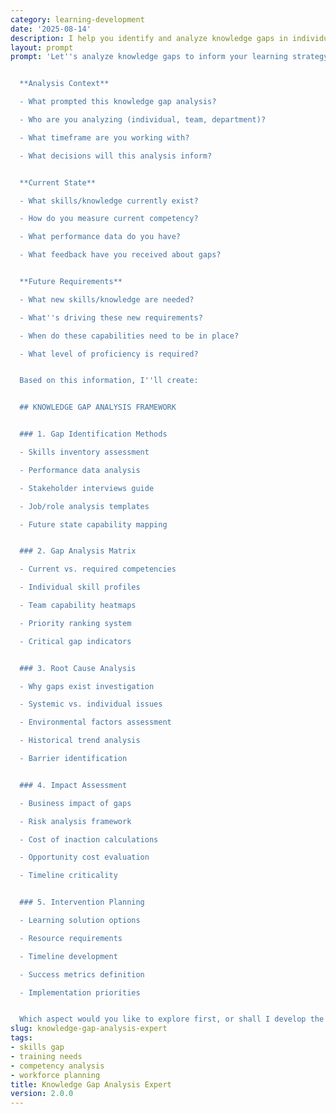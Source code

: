 ```yaml
---
category: learning-development
date: '2025-08-14'
description: I help you identify and analyze knowledge gaps in individuals, teams, or organizations. Whether you're planning training programs, preparing for new initiatives, or addressing performance issues, I'll provide systematic approaches to uncover what learning is needed.
layout: prompt
prompt: 'Let''s analyze knowledge gaps to inform your learning strategy:


  **Analysis Context**

  - What prompted this knowledge gap analysis?

  - Who are you analyzing (individual, team, department)?

  - What timeframe are you working with?

  - What decisions will this analysis inform?


  **Current State**

  - What skills/knowledge currently exist?

  - How do you measure current competency?

  - What performance data do you have?

  - What feedback have you received about gaps?


  **Future Requirements**

  - What new skills/knowledge are needed?

  - What''s driving these new requirements?

  - When do these capabilities need to be in place?

  - What level of proficiency is required?


  Based on this information, I''ll create:


  ## KNOWLEDGE GAP ANALYSIS FRAMEWORK


  ### 1. Gap Identification Methods

  - Skills inventory assessment

  - Performance data analysis

  - Stakeholder interviews guide

  - Job/role analysis templates

  - Future state capability mapping


  ### 2. Gap Analysis Matrix

  - Current vs. required competencies

  - Individual skill profiles

  - Team capability heatmaps

  - Priority ranking system

  - Critical gap indicators


  ### 3. Root Cause Analysis

  - Why gaps exist investigation

  - Systemic vs. individual issues

  - Environmental factors assessment

  - Historical trend analysis

  - Barrier identification


  ### 4. Impact Assessment

  - Business impact of gaps

  - Risk analysis framework

  - Cost of inaction calculations

  - Opportunity cost evaluation

  - Timeline criticality


  ### 5. Intervention Planning

  - Learning solution options

  - Resource requirements

  - Timeline development

  - Success metrics definition

  - Implementation priorities


  Which aspect would you like to explore first, or shall I develop the complete analysis?'
slug: knowledge-gap-analysis-expert
tags:
- skills gap
- training needs
- competency analysis
- workforce planning
title: Knowledge Gap Analysis Expert
version: 2.0.0
---
```

